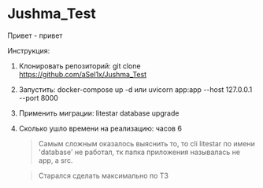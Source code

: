 # Jushma_Test

Привет - привет

Инструкция:
 1. Клонировать репозиторий: git clone https://github.com/aSel1x/Jushma_Test
 2. Запустить: docker-compose up -d или uvicorn app:app --host 127.0.0.1 --port 8000
 3. Применить миграции: litestar database upgrade
 4. Сколько ушло времени на реализацию: часов 6
    > Самым сложным оказалось выяснить то, то cli litestar по имени 'database' не работал, тк папка приложения называлась не app, а src.
    
    > Старался сделать максимально по ТЗ